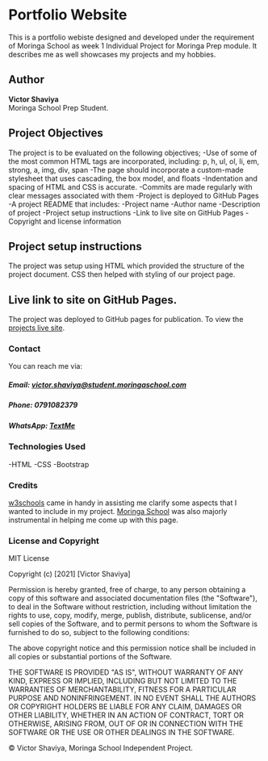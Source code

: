 # Portfolio Website
This is a portfolio webiste designed and developed under the requirement of Moringa School as week 1 Individual Project for Moringa Prep module. It describes me as well showcases my projects and my hobbies.
## Author
**Victor Shaviya**    
Moringa School Prep Student.
## Project Objectives
The project is to be evaluated on the following objectives;
-Use of some of the most common HTML tags are incorporated, including: p, h, ul, ol, li, em, strong, a, img, div, span
-The page should incorporate a custom-made stylesheet that uses cascading, the box model, and floats
-Indentation and spacing of HTML and CSS is accurate.
-Commits are made regularly with clear messages associated with them
-Project is deployed to GitHub Pages
-A project README that includes:
    -Project name
    -Author name
    -Description of project
    -Project setup instructions
    -Link to live site on GitHub Pages
    -Copyright and license information
## Project setup instructions
The project was setup using HTML which provided the structure of the project document. CSS then helped with styling of our project page.
## Live link to site on GitHub Pages.
The project was deployed to GitHub pages for publication.
To view the [projects live site](https://shaviyavictor.github.io/portfolio_landing_page/).
### Contact
You can reach me via:
##### Email: [victor.shaviya@student.moringaschool.com](https://mail.google.com/mail/)
##### Phone: 0791082379
##### WhatsApp: [TextMe](wa.me/254791082379/)
### Technologies Used
-HTML
-CSS
-Bootstrap
### Credits
[w3schools](https://www.w3schools.com/) came in handy in assisting me clarify some aspects that I wanted to include in my project.
[Moringa School](https://moringaschool.instructure.com/) was also majorly instrumental in helping me come up with this page.
### License and Copyright
MIT License

Copyright (c) [2021] [Victor Shaviya]

Permission is hereby granted, free of charge, to any person obtaining a copy of this software and associated documentation files (the "Software"), to deal in the Software without restriction, including without limitation the rights to use, copy, modify, merge, publish, distribute, sublicense, and/or sell copies of the Software, and to permit persons to whom the Software is furnished to do so, subject to the following conditions:

The above copyright notice and this permission notice shall be included in all copies or substantial portions of the Software.

THE SOFTWARE IS PROVIDED "AS IS", WITHOUT WARRANTY OF ANY KIND, EXPRESS OR IMPLIED, INCLUDING BUT NOT LIMITED TO THE WARRANTIES OF MERCHANTABILITY, FITNESS FOR A PARTICULAR PURPOSE AND NONINFRINGEMENT. IN NO EVENT SHALL THE AUTHORS OR COPYRIGHT HOLDERS BE LIABLE FOR ANY CLAIM, DAMAGES OR OTHER LIABILITY, WHETHER IN AN ACTION OF CONTRACT, TORT OR OTHERWISE, ARISING FROM, OUT OF OR IN CONNECTION WITH THE SOFTWARE OR THE USE OR OTHER DEALINGS IN THE SOFTWARE.

© Victor Shaviya, Moringa School Independent Project.